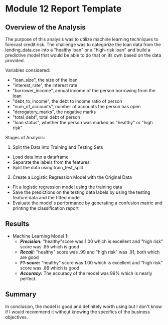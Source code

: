 # Module 12 Report Template

## Overview of the Analysis

The purpose of this analysis was to utilize machine learning techniques to forecast credit risk. The challenge was to categorize the loan data from the lending_data.csv into a "healthy loan" or a "high-risk loan" and build a predictive model that would be able to do that on its own based on the data provided.

Variables considered:
- "loan_size", the size of the loan
- "interest_rate", the interest rate
- "borrower_income", annual income of the person borrowing from the loan
- "debt_to_income", the debt to income ratio of person
- "num_of_accounts", number of accounts the person has open 
- "derogatory_marks", the negative marks
- "total_debt", total debt of person
- "loan status", whether the person was marked as "healthy" or "high risk"

Stages of Analysis: 
1) Split the Data into Training and Testing Sets

- Load data into a dataframe
- Separate the labels from the features
- Split the data using train_test_split

2) Create a Logistic Regression Model with the Original Data

- Fit a logistic regression model using the training data
- Save the predictions on the testing data labels by using the testing feature data and the fitted model
- Evaluate the model's performance by generating a confusion matric and printing the classification report

## Results

* Machine Learning Model 1:
  * ***Precision:*** "healthy"score was 1.00 which is excellent and "high risk" score was .85 which is good
  * ***Recall:*** "healthy" score was .99 and "high risk" was .91, both which are good
  * ***F1-score:*** "healthy" score was 1.00 which is excellent and "high risk" score was .88 which is good
  * ***Accuracy:*** The accuracy of the model was 99% which is nearly perfect.

## Summary
In conclusion, the model is good and definitely worth using but I don't know if I would recommend it without knowing the specifics of the business objectives. 